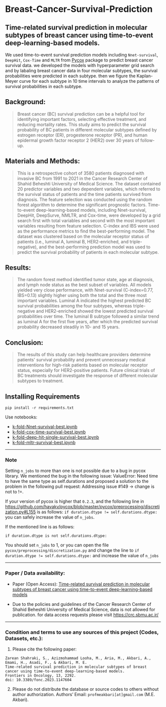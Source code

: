 # Breast-Cancer-Survival-Prediction
## Time-related survival prediction in molecular subtypes of breast cancer using time-to-event deep-learning-based models.

We used time-to-event survival prediction models including `Nnet-survival`, `DeepHit`, `Cox-Time` and `MLTR` from [Pycox](https://github.com/havakv/pycox) package to predict breast cancer survival data. we developed the models with hyperparameter grid search and by labaling breast cancer data in four molecular subtypes, the survival probabilities were predicted in each subtype. then we figure the Kaplan-Meyer curve for each subtype in 10 time intervals to analyze the patterns of survival probabilities in each subtype.

## Background: 
> Breast cancer (BC) survival prediction can be a helpful tool for identifying important factors, selecting effective treatment, and reducing mortality rates. This study aims to predict the survival probability of BC patients in different molecular subtypes defined by estrogen receptor (ER), progesterone receptor (PR), and human epidermal growth factor receptor 2 (HER2) over 30 years of follow-up.

## Materials and Methods: 
> This is a retrospective cohort of 3580 patients diagnosed with invasive BC from 1991 to 2021 in the Cancer Research Center of Shahid Beheshti University of Medical Science. The dataset contained 20 predictor variables and two dependent variables, which referred to the survival status of patients and the time patients survived from diagnosis. The feature selection was conducted using the random forest algorithm to determine the significant prognostic factors. Time-to-event deep-learning-based models, including Nnet-survival, DeepHit, DeepSurve, NMLTR, and Cox-time, were developed by a grid search first with total variables and second with the most important variables resulting from feature selection. C-index and IBS were used as the performance metrics to find the best-performing model. The dataset was clustered based on the molecular receptor status of patients (i.e., luminal A, luminal B, HER2-enriched, and triple-negative), and the best-performing prediction model was used to predict the survival probability of patients in each molecular subtype.

## Results: 
> The random forest method identified tumor state, age at diagnosis, and lymph node status as the best subset of variables. All models yielded very close performance, with Nnet-survival (C-index=0.77, IBS=0.13) slightly higher using both the total and the three most important variables. Luminal A indicated the highest predicted BC survival probabilities among the four subtypes, whereas triple-negative and HER2-enriched showed the lowest predicted survival probabilities over time. The luminal B subtype followed a similar trend as luminal A for the first five years, after which the predicted survival probability decreased steadily in 10- and 15 years.

## Conclusion: 
> The results of this study can help healthcare providers determine patients' survival probability and prevent unnecessary medical interventions for high-risk patients based on molecular receptor status, especially for HER2-positive patients. Future clinical trials of BC treatments should investigate the response of different molecular subtypes to treatment.

## Installing Requirements

```shell
pip install -r requirements.txt
```
Use notebooks:
- [k-fold-Nnet-survival-best.ipynb](https://github.com/MehradAria/Breast-Cancer-Survival-Prediction/blob/main/k-fold-Nnet-survival-best.ipynb)
- [k-fold-cox-time-survival-best.ipynb](https://github.com/MehradAria/Breast-Cancer-Survival-Prediction/blob/main/k-fold-cox-time-survival-best.ipynb)
- [k-fold-deep-hit-single-survival-best.ipynb](https://github.com/MehradAria/Breast-Cancer-Survival-Prediction/blob/main/k-fold-deep-hit-single-survival-best.ipynb)
- [k-fold-mltr-survival-best.ipynb](https://github.com/MehradAria/Breast-Cancer-Survival-Prediction/blob/main/k-fold-mltr-survival-best.ipynb)

---
### Note
Setting  `n_jobs` to more than one is not possible due to a bug in pycox library.
We mentioned the bug in the following issue: ValueError: Need time to have the same type as self.durations and proposed a solution to the problem in the following pull request: Addressing issue #149 -> change is not to !=.

If your version of pycox is higher that `0.2.3`, and the following line in https://github.com/havakv/pycox/blob/master/pycox/preprocessing/discretization.py#L155 is as follows: `if duration.dtype != self.durations.dtype:` you can safely increase the value of `n_jobs`.

If the mentioned line is as follows:
```shell
if duration.dtype is not self.durations.dtype:
```
You should set `n_jobs` to 1, or you can open the file `pycox/preprocessing/discretization.py` and change the line to `if duration.dtype != self.durations.dtype:` and increase the value of `n_jobs`

---
### Paper / Data availability:

- Paper (Open Access): [Time-related survival prediction in molecular subtypes of breast cancer using time-to-event deep-learning-based models](https://doi.org/10.3389/fonc.2023.1147604)

- Due to the policies and guidelines of the Cancer Research Center of Shahid Beheshti University of Medical Science, data is not allowed for publication. for data access requests please visit https://crc.sbmu.ac.ir/ 

---
### Condition and terms to use any sources of this project (Codes, Datasets, etc.):

1) Please cite the following paper:
```
Zarean Shahraki, S., Azizmohammad Looha, M., Aria, M., Akbari, A., Emami, H., Asadi, F., & Akbari, M. E.
Time-related survival prediction in molecular subtypes of breast cancer using time-to-event deep-learning-based models.
Frontiers in Oncology, 13, 2292.
doi: 10.3389/fonc.2023.1147604
```

2) Please do not distribute the database or source codes to others without author authorization.
Authors’ Email: `profmeakbari[at]gmail.com` (M.E. Akbari).

